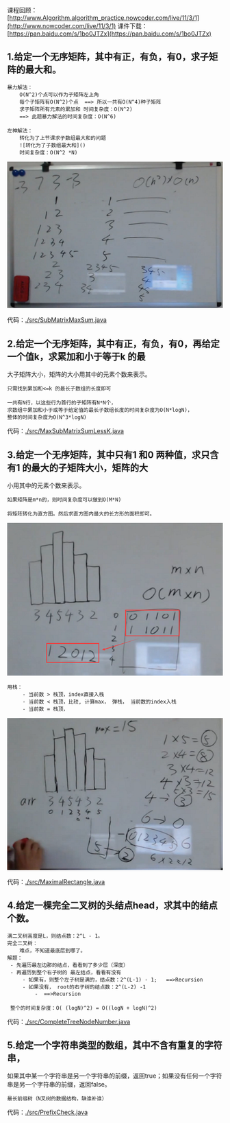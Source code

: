 课程回顾：[http://www.Algorithm.algorithm_practice.nowcoder.com/live/11/3/1](http://www.nowcoder.com/live/11/3/1)
课件下载：[https://pan.baidu.com/s/1bo0JTZx](https://pan.baidu.com/s/1bo0JTZx)


## 1.给定一个无序矩阵，其中有正，有负，有0，求子矩阵的最大和。

    暴力解法：
        O(N^2)个点可以作为子矩阵左上角
        每个子矩阵有O(N^2)个点  ==> 所以一共有O(N^4)种子矩阵
        求子矩阵所有元素的累加和 时间复杂度：O(N^2)
        ==> 此题暴力解法的时间复杂度：O(N^6)
        
    左神解法：
        转化为了上节课求子数组最大和的问题
        ![转化为了子数组最大和]()
        时间复杂度：O(N^2 *N)
![nowcoderbc16080301](../../image/nowcoderbc16080301.png)
        
        
代码：[./src/SubMatrixMaxSum.java](./src/SubMatrixMaxSum.java)


## 2.给定一个无序矩阵，其中有正，有负，有0，再给定一个值k，求累加和小于等于k 的最
大子矩阵大小，矩阵的大小用其中的元素个数来表示。

    只需找到累加和<=k 的最长子数组的长度即可
 
    一共有N行，以这些行为首行的子矩阵有N*N个，
    求数组中累加和小于或等于给定值的最长子数组长度的时间复杂度为O(N*logN)，
    整体的时间复杂度为O(N^3*logN)
    
代码：[./src/MaxSubMatrixSumLessK.java](./src/MaxSubMatrixSumLessK.java)

## 3.给定一个无序矩阵，其中只有1 和0 两种值，求只含有1 的最大的子矩阵大小，矩阵的大
小用其中的元素个数来表示。

    如果矩阵是m*n的，则时间复杂度可以做到O(M*N)
   
    将矩阵转化为直方图。然后求直方图内最大的长方形的面积即可。
![nowcoderbc16080302](../../image/nowcoderbc16080302.png)     
    
    用栈：
         - 当前数 > 栈顶，index直接入栈
         - 当前数 < 栈顶，比较, 计算max， 弹栈， 当前数的index入栈
         - 当前数 = 栈顶，
![nowcoderbc16080303](../../image/nowcoderbc16080303.png)     
     
代码：[./src/MaximalRectangle.java](./src/MaximalRectangle.java)
    
    
## 4.给定一棵完全二叉树的头结点head，求其中的结点个数。

    满二叉树高度是L，则结点数：2^L - 1。
    完全二叉树：
        难点，不知道最底层到哪了。
    解题： 
     - 先遍历最左边那的结点，看看到了多少层（深度）
     - 再遍历到整个右子树的 最左结点，看看有没有
         - 如果有，则整个左子树是满的，结点数：2^(L-1) - 1;   ==>Recursion
         - 如果没有， root的右子树的结点数：2^(L-2) -1 
             -  ==>Recursion
     
     整个的时间复杂度：O( (logN)^2) = O((logN + logN)^2)
    
代码：[./src/CompleteTreeNodeNumber.java](./src/CompleteTreeNodeNumber.java)    
    

## 5.给定一个字符串类型的数组，其中不含有重复的字符串，
如果其中某一个字符串是另一个字符串的前缀，返回true；如果没有任何一个字符串是另一个字符串的前缀，返回false。

    最长前缀树（N叉树的数据结构，缺谁补谁）
        
代码：[./src/PrefixCheck.java](./src/PrefixCheck.java)
    
